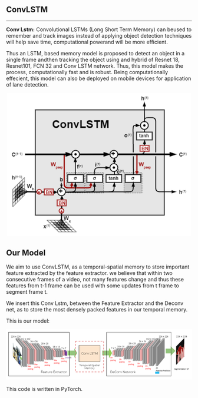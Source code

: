 ## ConvLSTM

---

**Conv Lstm:** Convolutional LSTMs (Long Short Term Memory) can beused to remember and track images instead of applying object detection techniques will help save time, computational powerand will be more efficient.

Thus an LSTM, based memory model is proposed to detect an object in a single frame andthen tracking the object using and hybrid of Resnet 18, Resnet101, FCN 32 and Conv LSTM network. Thus, this model makes the process, computationally fast and is robust. Being computationally effecient, this model can also be deployed on mobile devices for application of lane detection.

<p align="center">
  <img width="500" src="../extras/convlstm.png">
</p>

## Our Model

We aim to use ConvLSTM, as a temporal-spatial memory to store important feature extracted by the feature extractor. we believe that within two consecutive frames of a video, not many features change and thus these features from t-1 frame can be used with some updates from t frame to segment frame t.

We insert this Conv Lstm, between the Feature Extractor and the Deconv net, as to store the most densely packed features in our temporal memory.

This is our model:

<p align="center">
  <img width="600" src="../extras/fcn_convlstm.png">
</p>

This code is written in PyTorch.
